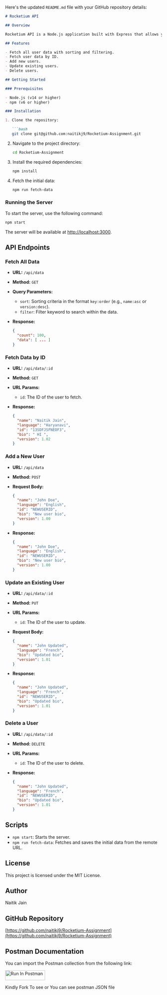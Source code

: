 Here's the updated `README.md` file with your GitHub repository details:

```markdown
# Rocketium API

## Overview

Rocketium API is a Node.js application built with Express that allows you to manage user data. The API provides endpoints to fetch, add, update, and delete users. It also supports sorting and filtering of data.

## Features

- Fetch all user data with sorting and filtering.
- Fetch user data by ID.
- Add new users.
- Update existing users.
- Delete users.

## Getting Started

### Prerequisites

- Node.js (v14 or higher)
- npm (v6 or higher)

### Installation

1. Clone the repository:

   ```bash
   git clone git@github.com:naitikj9/Rocketium-Assignment.git
   ```

2. Navigate to the project directory:

   ```bash
   cd Rocketium-Assignment
   ```

3. Install the required dependencies:

   ```bash
   npm install
   ```

4. Fetch the initial data:

   ```bash
   npm run fetch-data
   ```

### Running the Server

To start the server, use the following command:

```bash
npm start
```

The server will be available at [http://localhost:3000](http://localhost:3000).

## API Endpoints

### Fetch All Data

- **URL:** `/api/data`
- **Method:** `GET`
- **Query Parameters:**
  - `sort`: Sorting criteria in the format `key:order` (e.g., `name:asc` or `version:desc`).
  - `filter`: Filter keyword to search within the data.

- **Response:**
  ```json
  {
    "count": 100,
    "data": [ ... ]
  }
  ```

### Fetch Data by ID

- **URL:** `/api/data/:id`
- **Method:** `GET`
- **URL Params:**
  - `id`: The ID of the user to fetch.

- **Response:**
  ```json
  {
    "name": "Naitik Jain",
    "language": "Haryanavi",
    "id": "13SDFJSFNEOF3",
    "bio": " HI ",
    "version": 1.02
  }
  ```

### Add a New User

- **URL:** `/api/data`
- **Method:** `POST`
- **Request Body:**
  ```json
  {
    "name": "John Doe",
    "language": "English",
    "id": "NEWUSERID",
    "bio": "New user bio",
    "version": 1.00
  }
  ```

- **Response:**
  ```json
  {
    "name": "John Doe",
    "language": "English",
    "id": "NEWUSERID",
    "bio": "New user bio",
    "version": 1.00
  }
  ```

### Update an Existing User

- **URL:** `/api/data/:id`
- **Method:** `PUT`
- **URL Params:**
  - `id`: The ID of the user to update.

- **Request Body:**
  ```json
  {
    "name": "John Updated",
    "language": "French",
    "bio": "Updated bio",
    "version": 1.01
  }
  ```

- **Response:**
  ```json
  {
    "name": "John Updated",
    "language": "French",
    "id": "NEWUSERID",
    "bio": "Updated bio",
    "version": 1.01
  }
  ```

### Delete a User

- **URL:** `/api/data/:id`
- **Method:** `DELETE`
- **URL Params:**
  - `id`: The ID of the user to delete.

- **Response:**
  ```json
  {
    "name": "John Updated",
    "language": "French",
    "id": "NEWUSERID",
    "bio": "Updated bio",
    "version": 1.01
  }
  ```

## Scripts

- `npm start`: Starts the server.
- `npm run fetch-data`: Fetches and saves the initial data from the remote URL.

## License

This project is licensed under the MIT License.

## Author

Naitik Jain

## GitHub Repository

[https://github.com/naitikj9/Rocketium-Assignment](https://github.com/naitikj9/Rocketium-Assignment)

## Postman Documentation

You can import the Postman collection from the following link:

[<img src="https://run.pstmn.io/button.svg" alt="Run In Postman" style="width: 128px; height: 32px;">](https://app.getpostman.com/run-collection/36707684-a49167aa-f547-4b3c-96ed-219daea473c5?action=collection%2Ffork&source=rip_markdown&collection-url=entityId%3D36707684-a49167aa-f547-4b3c-96ed-219daea473c5%26entityType%3Dcollection%26workspaceId%3Da803abed-9c88-4e00-8874-518950ff8d80)



Kindly Fork To see or You can see postman JSON file

```




